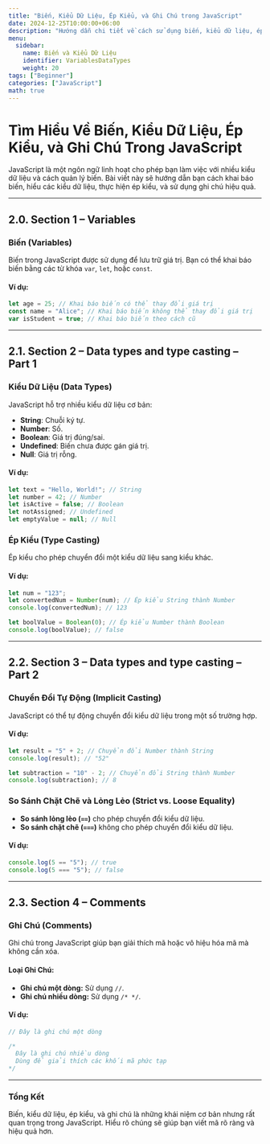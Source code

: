 ```yaml
---
title: "Biến, Kiểu Dữ Liệu, Ép Kiểu, và Ghi Chú trong JavaScript"
date: 2024-12-25T10:00:00+06:00
description: "Hướng dẫn chi tiết về cách sử dụng biến, kiểu dữ liệu, ép kiểu, và ghi chú trong JavaScript"
menu:
  sidebar:
    name: Biến và Kiểu Dữ Liệu
    identifier: VariablesDataTypes
    weight: 20
tags: ["Beginner"]
categories: ["JavaScript"]
math: true
---
```


# Tìm Hiểu Về Biến, Kiểu Dữ Liệu, Ép Kiểu, và Ghi Chú Trong JavaScript

JavaScript là một ngôn ngữ linh hoạt cho phép bạn làm việc với nhiều kiểu dữ liệu và cách quản lý biến. Bài viết này sẽ hướng dẫn bạn cách khai báo biến, hiểu các kiểu dữ liệu, thực hiện ép kiểu, và sử dụng ghi chú hiệu quả.

---

## 2.0. Section 1 – Variables

### Biến (Variables)

Biến trong JavaScript được sử dụng để lưu trữ giá trị. Bạn có thể khai báo biến bằng các từ khóa `var`, `let`, hoặc `const`.

#### Ví dụ:
```javascript
let age = 25; // Khai báo biến có thể thay đổi giá trị
const name = "Alice"; // Khai báo biến không thể thay đổi giá trị
var isStudent = true; // Khai báo biến theo cách cũ
```

---

## 2.1. Section 2 – Data types and type casting – Part 1

### Kiểu Dữ Liệu (Data Types)

JavaScript hỗ trợ nhiều kiểu dữ liệu cơ bản:
- **String**: Chuỗi ký tự.
- **Number**: Số.
- **Boolean**: Giá trị đúng/sai.
- **Undefined**: Biến chưa được gán giá trị.
- **Null**: Giá trị rỗng.

#### Ví dụ:
```javascript
let text = "Hello, World!"; // String
let number = 42; // Number
let isActive = false; // Boolean
let notAssigned; // Undefined
let emptyValue = null; // Null
```

### Ép Kiểu (Type Casting)

Ép kiểu cho phép chuyển đổi một kiểu dữ liệu sang kiểu khác.

#### Ví dụ:
```javascript
let num = "123";
let convertedNum = Number(num); // Ép kiểu String thành Number
console.log(convertedNum); // 123

let boolValue = Boolean(0); // Ép kiểu Number thành Boolean
console.log(boolValue); // false
```

---

## 2.2. Section 3 – Data types and type casting – Part 2

### Chuyển Đổi Tự Động (Implicit Casting)

JavaScript có thể tự động chuyển đổi kiểu dữ liệu trong một số trường hợp.

#### Ví dụ:
```javascript
let result = "5" + 2; // Chuyển đổi Number thành String
console.log(result); // "52"

let subtraction = "10" - 2; // Chuyển đổi String thành Number
console.log(subtraction); // 8
```

### So Sánh Chặt Chẽ và Lỏng Lẻo (Strict vs. Loose Equality)

- **So sánh lỏng lẻo (`==`)** cho phép chuyển đổi kiểu dữ liệu.
- **So sánh chặt chẽ (`===`)** không cho phép chuyển đổi kiểu dữ liệu.

#### Ví dụ:
```javascript
console.log(5 == "5"); // true
console.log(5 === "5"); // false
```

---

## 2.3. Section 4 – Comments

### Ghi Chú (Comments)

Ghi chú trong JavaScript giúp bạn giải thích mã hoặc vô hiệu hóa mã mà không cần xóa.

#### Loại Ghi Chú:
- **Ghi chú một dòng:** Sử dụng `//`.
- **Ghi chú nhiều dòng:** Sử dụng `/* */`.

#### Ví dụ:
```javascript
// Đây là ghi chú một dòng

/*
  Đây là ghi chú nhiều dòng
  Dùng để giải thích các khối mã phức tạp
*/
```

---

### Tổng Kết

Biến, kiểu dữ liệu, ép kiểu, và ghi chú là những khái niệm cơ bản nhưng rất quan trọng trong JavaScript. Hiểu rõ chúng sẽ giúp bạn viết mã rõ ràng và hiệu quả hơn.
